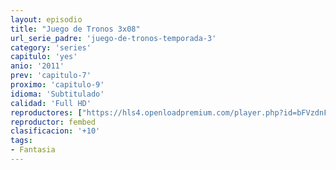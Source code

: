 ```yaml
---
layout: episodio
title: "Juego de Tronos 3x08"
url_serie_padre: 'juego-de-tronos-temporada-3'
category: 'series'
capitulo: 'yes'
anio: '2011'
prev: 'capitulo-7'
proximo: 'capitulo-9'
idioma: 'Subtitulado'
calidad: 'Full HD'
reproductores: ["https://hls4.openloadpremium.com/player.php?id=bFVzdnFtbTRVZFI2TjFYc0dKMkJ6dVp4cWdCZFN4dFhwZndvN0U1c0RRd2tkUlQxbXRwR2ExaTR1UlE1RmF6Mlo1TGNPNktyU0tJNW9HU05yWGlUQUE9PQ&sub=https://sub.cuevana2.io/vtt-sub/sub7/Game.Of.Thrones.S03E08.vtt"]
reproductor: fembed
clasificacion: '+10'
tags:
- Fantasia
---
```












